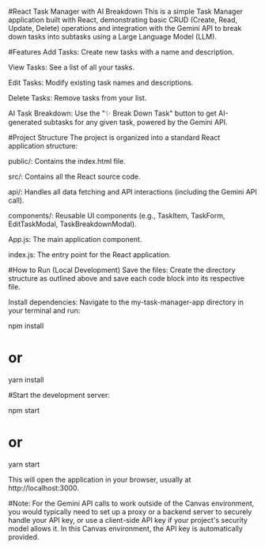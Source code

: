 #React Task Manager with AI Breakdown
This is a simple Task Manager application built with React, demonstrating basic CRUD (Create, Read, Update, Delete) operations and integration with the Gemini API to break down tasks into subtasks using a Large Language Model (LLM).

#Features
Add Tasks: Create new tasks with a name and description.

View Tasks: See a list of all your tasks.

Edit Tasks: Modify existing task names and descriptions.

Delete Tasks: Remove tasks from your list.

AI Task Breakdown: Use the "✨ Break Down Task" button to get AI-generated subtasks for any given task, powered by the Gemini API.

#Project Structure
The project is organized into a standard React application structure:

public/: Contains the index.html file.

src/: Contains all the React source code.

api/: Handles all data fetching and API interactions (including the Gemini API call).

components/: Reusable UI components (e.g., TaskItem, TaskForm, EditTaskModal, TaskBreakdownModal).

App.js: The main application component.

index.js: The entry point for the React application.

#How to Run (Local Development)
Save the files: Create the directory structure as outlined above and save each code block into its respective file.

Install dependencies: Navigate to the my-task-manager-app directory in your terminal and run:

npm install
# or
yarn install

#Start the development server:

npm start
# or
yarn start

This will open the application in your browser, usually at http://localhost:3000.

#Note: For the Gemini API calls to work outside of the Canvas environment, you would typically need to set up a proxy or a backend server to securely handle your API key, or use a client-side API key if your project's security model allows it. In this Canvas environment, the API key is automatically provided.
